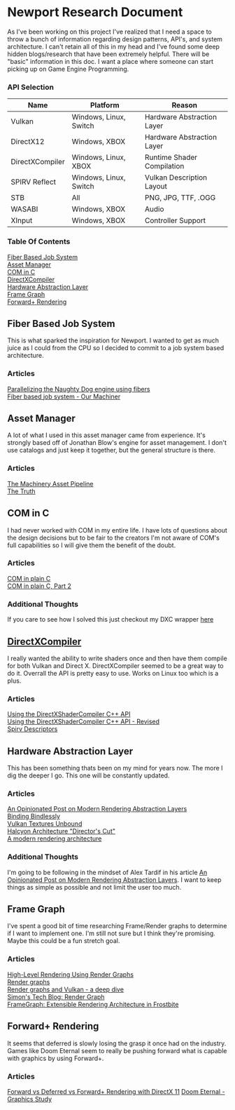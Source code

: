 # Newport Research Document
As I've been working on this project I've realized that I need a space to throw a bunch of information regarding design patterns, API's, and system architecture. I can't retain all of this in my head and I've found some deep hidden blogs/research that have been extremely helpful. There will be "basic" information in this doc. I want a place where someone can start picking up on Game Engine Programming.

### API Selection
| Name          | Platform               | Reason                   |
|---------------|------------------------|--------------------------|
|Vulkan         | Windows, Linux, Switch |Hardware Abstraction Layer|
|DirectX12      | Windows, XBOX          |Hardware Abstraction Layer|
|DirectXCompiler| Windows, Linux, XBOX   |Runtime Shader Compilation|
|SPIRV Reflect  | Windows, Linux, Switch |Vulkan Description Layout |
|STB            | All                    |PNG, JPG, TTF, .OGG       |
|WASABI         | Windows, XBOX          |Audio                     |
|XInput         | Windows, XBOX          |Controller Support        |

### Table Of Contents
[Fiber Based Job System](#fiber-based-job-system)<br>
[Asset Manager](#asset-manager)<br>
[COM in C](#com-in-c)<br>
[DirectXCompiler](#directxcompiler)<br>
[Hardware Abstraction Layer](#hardware-abstraction-layer)<br>
[Frame Graph](#frame-graph)<br>
[Forward+ Rendering](#forward+-rendering)<br>


## Fiber Based Job System
This is what sparked the inspiration for Newport. I wanted to get as much juice as I could from the CPU so I decided to commit to a job system based architecture. 

### Articles
[Parallelizing the Naughty Dog engine using fibers](https://www.gdcvault.com/play/1022186/Parallelizing-the-Naughty-Dog-Engine)<br>
[Fiber based job system - Our Machiner](https://ourmachinery.com/post/fiber-based-job-system/)<br>

## Asset Manager
A lot of what I used in this asset manager came from experience. It's strongly based off of Jonathan Blow's engine for asset management. I don't use catalogs and just keep it together, but the general structure is there. 

### Articles
[The Machinery Asset Pipeline](https://ourmachinery.com/post/the-machinery-asset-pipeline/)<br>
[The Truth](https://ourmachinery.com/post/the-story-behind-the-truth-designing-a-data-model/)<br>

## COM in C
I had never worked with COM in my entire life. I have lots of questions about the design decisions but to be fair to the creators I'm not aware of COM's full capabilities so I will give them the benefit of the doubt. 

### Articles
[COM in plain C](https://www.codeproject.com/Articles/13601/COM-in-plain-C)<br>
[COM in plain C, Part 2](https://www.codeproject.com/Articles/13862/COM-in-plain-C-Part-2)<br>

### Additional Thoughts
If you care to see how I solved this just checkout my DXC wrapper [here](https://github.com/colbyhall/odin-dxc)

## [DirectXCompiler](https://github.com/microsoft/DirectXShaderCompiler)
I really wanted the ability to write shaders once and then have them compile for both Vulkan and Direct X. DirectXCompiler seemed to be a great way to do it. Overrall the API is pretty easy to use. Works on Linux too which is a plus.

### Articles
[Using the DirectXShaderCompiler C++ API](https://simoncoenen.com/blog/programming/graphics/DxcCompiling.html)<br>
[Using the DirectXShaderCompiler C++ API - Revised](https://simoncoenen.com/blog/programming/graphics/DxcRevised.html)<br>
[Spirv Descriptors](https://github.com/microsoft/DirectXShaderCompiler/blob/master/docs/SPIR-V.rst#descriptors)<br>

## Hardware Abstraction Layer
This has been something thats been on my mind for years now. The more I dig the deeper I go. This one will be constantly updated. 

### Articles
[An Opinionated Post on Modern Rendering Abstraction Layers](http://alextardif.com/RenderingAbstractionLayers.html)<br>
[Binding Bindlessly](http://alextardif.com/Bindless.html)<br>
[Vulkan Textures Unbound](http://roar11.com/2019/06/vulkan-textures-unbound/)<br>
[Halcyon Architecture "Director's Cut"](https://media.contentapi.ea.com/content/dam/ea/seed/presentations/wihlidal-halcyonarchitecture-notes.pdf)<br>
[A modern rendering architecture](https://ourmachinery.com/post/a-modern-rendering-architecture/)<br>

### Additional Thoughts
I'm going to be following in the mindset of Alex Tardif in his article [An Opinionated Post on Modern Rendering Abstraction Layers](http://alextardif.com/RenderingAbstractionLayers.html). I want to keep things as simple as possible and not limit the user too much.

## Frame Graph
I've spent a good bit of time researching Frame/Render graphs to determine if I want to implement one. I'm still not sure but I think they're promising. Maybe this could be a fun stretch goal.

### Articles
[High-Level Rendering Using Render Graphs](https://ourmachinery.com/post/high-level-rendering-using-render-graphs/)<br>
[Render graphs](https://apoorvaj.io/render-graphs-1/)<br>
[Render graphs and Vulkan - a deep dive](https://themaister.net/blog/2017/08/15/render-graphs-and-vulkan-a-deep-dive/)<br>
[Simon's Tech Blog: Render Graph](http://simonstechblog.blogspot.com/2019/07/render-graph.html)<br>
[FrameGraph: Extensible Rendering Architecture in Frostbite](https://www.gdcvault.com/play/1024612/FrameGraph-Extensible-Rendering-Architecture-in)<br>

## Forward+ Rendering
It seems that deferred is slowly losing the grasp it once had on the industry. Games like Doom Eternal seem to really be pushing forward what is capable with graphics by using Forward+. 

### Articles
[Forward vs Deferred vs Forward+ Rendering with DirectX 11](https://www.3dgep.com/forward-plus/)
[Doom Eternal - Graphics Study](https://simoncoenen.com/blog/programming/graphics/DoomEternalStudy.html)